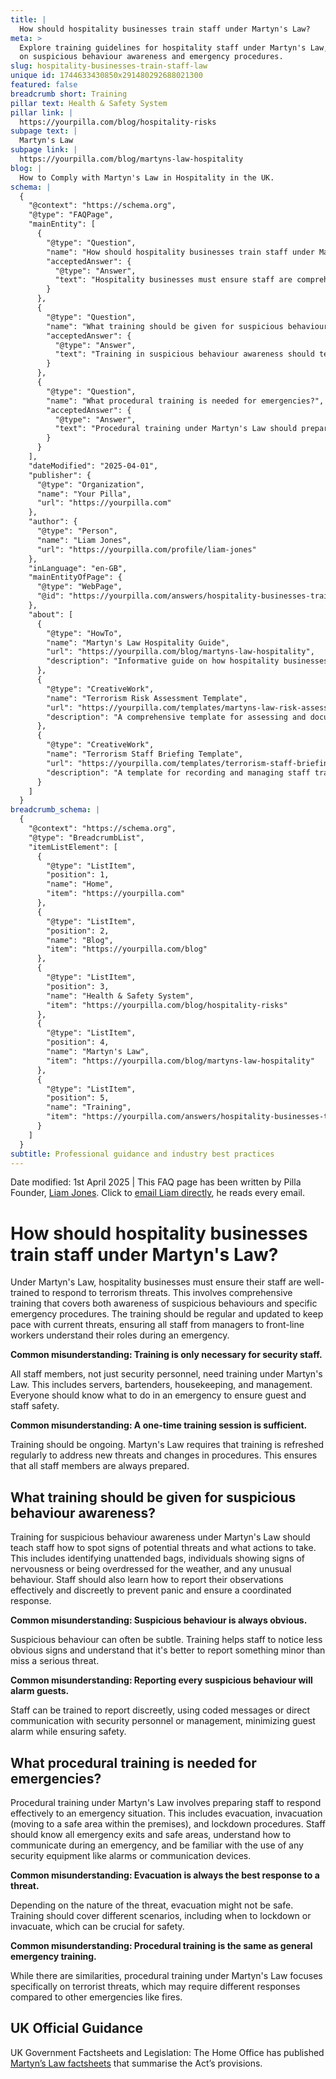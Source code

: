 ```yaml
---
title: |
  How should hospitality businesses train staff under Martyn's Law?
meta: >
  Explore training guidelines for hospitality staff under Martyn's Law, focusing
  on suspicious behaviour awareness and emergency procedures.
slug: hospitality-businesses-train-staff-law
unique id: 1744633430850x291480292688021300
featured: false
breadcrumb short: Training
pillar text: Health & Safety System
pillar link: |
  https://yourpilla.com/blog/hospitality-risks
subpage text: |
  Martyn's Law
subpage link: |
  https://yourpilla.com/blog/martyns-law-hospitality
blog: |
  How to Comply with Martyn's Law in Hospitality in the UK.
schema: |
  {
    "@context": "https://schema.org",
    "@type": "FAQPage",
    "mainEntity": [
      {
        "@type": "Question",
        "name": "How should hospitality businesses train staff under Martyn's Law?",
        "acceptedAnswer": {
          "@type": "Answer",
          "text": "Hospitality businesses must ensure staff are comprehensively trained to respond to terrorism threats under Martyn's Law. This training should cover awareness of suspicious behaviours and specific emergency procedures. It must include all staff, from managers to front-line workers, and should be updated regularly to address current threats. Continuous training is essential to ensure staff fully understand their roles during an emergency."
        }
      },
      {
        "@type": "Question",
        "name": "What training should be given for suspicious behaviour awareness?",
        "acceptedAnswer": {
          "@type": "Answer",
          "text": "Training in suspicious behaviour awareness should teach staff to identify signs of potential threats, such as unattended bags, signs of nervousness, being overdressed for the weather, or other unusual behaviours. Staff should learn effective and discreet methods to report these observations. This helps prevent panic and ensures a coordinated response, keeping both guests and staff safe."
        }
      },
      {
        "@type": "Question",
        "name": "What procedural training is needed for emergencies?",
        "acceptedAnswer": {
          "@type": "Answer",
          "text": "Procedural training under Martyn's Law should prepare staff to effectively respond to terrorist threat emergencies. This includes knowing evacuation, invacuation, and lockdown procedures, being familiar with emergency exits and safe areas, understanding how to communicate during an emergency, and being trained in the use of security equipment like alarms or communication devices. Different situations may necessitate differing responses, such as deciding when to evacuate or lockdown for safety."
        }
      }
    ],
    "dateModified": "2025-04-01",
    "publisher": {
      "@type": "Organization",
      "name": "Your Pilla",
      "url": "https://yourpilla.com"
    },
    "author": {
      "@type": "Person",
      "name": "Liam Jones",
      "url": "https://yourpilla.com/profile/liam-jones"
    },
    "inLanguage": "en-GB",
    "mainEntityOfPage": {
      "@type": "WebPage",
      "@id": "https://yourpilla.com/answers/hospitality-businesses-train-staff-law"
    },
    "about": [
      {
        "@type": "HowTo",
        "name": "Martyn's Law Hospitality Guide",
        "url": "https://yourpilla.com/blog/martyns-law-hospitality",
        "description": "Informative guide on how hospitality businesses can comply with Martyn's Law, including staff training and safety preparations."
      },
      {
        "@type": "CreativeWork",
        "name": "Terrorism Risk Assessment Template",
        "url": "https://yourpilla.com/templates/martyns-law-risk-assessment",
        "description": "A comprehensive template for assessing and documenting terrorism risks under Martyn's Law."
      },
      {
        "@type": "CreativeWork",
        "name": "Terrorism Staff Briefing Template",
        "url": "https://yourpilla.com/templates/terrorism-staff-briefing",
        "description": "A template for recording and managing staff training on terrorism threats and responses as required by Martyn's Law."
      }
    ]
  }
breadcrumb_schema: |
  {
    "@context": "https://schema.org",
    "@type": "BreadcrumbList",
    "itemListElement": [
      {
        "@type": "ListItem",
        "position": 1,
        "name": "Home",
        "item": "https://yourpilla.com"
      },
      {
        "@type": "ListItem",
        "position": 2,
        "name": "Blog",
        "item": "https://yourpilla.com/blog"
      },
      {
        "@type": "ListItem",
        "position": 3,
        "name": "Health & Safety System",
        "item": "https://yourpilla.com/blog/hospitality-risks"
      },
      {
        "@type": "ListItem",
        "position": 4,
        "name": "Martyn's Law",
        "item": "https://yourpilla.com/blog/martyns-law-hospitality"
      },
      {
        "@type": "ListItem",
        "position": 5,
        "name": "Training",
        "item": "https://yourpilla.com/answers/hospitality-businesses-train-staff-law"
      }
    ]
  }
subtitle: Professional guidance and industry best practices
---
```


Date modified: 1st April 2025 | This FAQ page has been written by Pilla Founder, [Liam Jones](https://yourpilla.com/profile/liam-jones). Click to [email Liam directly](https://mailto:liam@yourpilla.com), he reads every email.

# How should hospitality businesses train staff under Martyn's Law?

Under Martyn's Law, hospitality businesses must ensure their staff are well-trained to respond to terrorism threats. This involves comprehensive training that covers both awareness of suspicious behaviours and specific emergency procedures. The training should be regular and updated to keep pace with current threats, ensuring all staff from managers to front-line workers understand their roles during an emergency.

**Common misunderstanding: Training is only necessary for security staff.**

All staff members, not just security personnel, need training under Martyn's Law. This includes servers, bartenders, housekeeping, and management. Everyone should know what to do in an emergency to ensure guest and staff safety.

**Common misunderstanding: A one-time training session is sufficient.**

Training should be ongoing. Martyn's Law requires that training is refreshed regularly to address new threats and changes in procedures. This ensures that all staff members are always prepared.

## What training should be given for suspicious behaviour awareness?

Training for suspicious behaviour awareness under Martyn's Law should teach staff how to spot signs of potential threats and what actions to take. This includes identifying unattended bags, individuals showing signs of nervousness or being overdressed for the weather, and any unusual behaviour. Staff should also learn how to report their observations effectively and discreetly to prevent panic and ensure a coordinated response.

**Common misunderstanding: Suspicious behaviour is always obvious.**

Suspicious behaviour can often be subtle. Training helps staff to notice less obvious signs and understand that it's better to report something minor than miss a serious threat.

**Common misunderstanding: Reporting every suspicious behaviour will alarm guests.**

Staff can be trained to report discreetly, using coded messages or direct communication with security personnel or management, minimizing guest alarm while ensuring safety.

## What procedural training is needed for emergencies?

Procedural training under Martyn's Law involves preparing staff to respond effectively to an emergency situation. This includes evacuation, invacuation (moving to a safe area within the premises), and lockdown procedures. Staff should know all emergency exits and safe areas, understand how to communicate during an emergency, and be familiar with the use of any security equipment like alarms or communication devices.

**Common misunderstanding: Evacuation is always the best response to a threat.**

Depending on the nature of the threat, evacuation might not be safe. Training should cover different scenarios, including when to lockdown or invacuate, which can be crucial for safety.

**Common misunderstanding: Procedural training is the same as general emergency training.**

While there are similarities, procedural training under Martyn's Law focuses specifically on terrorist threats, which may require different responses compared to other emergencies like fires.

## UK Official Guidance

UK Government Factsheets and Legislation: The Home Office has published [Martyn’s Law factsheets](https://homeofficemedia.blog.gov.uk/2023/12/06/martyns-law-factsheets/) that summarise the Act’s provisions.
